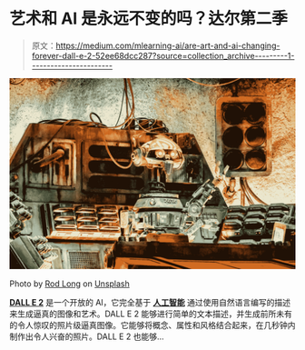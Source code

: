 # 艺术和 AI 是永远不变的吗？达尔第二季

> 原文：<https://medium.com/mlearning-ai/are-art-and-ai-changing-forever-dall-e-2-52ee68dcc287?source=collection_archive---------1----------------------->

![](img/3e116b4a96fcf81f78bb65dbbdfc9254.png)

Photo by [Rod Long](https://unsplash.com/@rodlong?utm_source=medium&utm_medium=referral) on [Unsplash](https://unsplash.com?utm_source=medium&utm_medium=referral)

[**DALL E 2**](https://openai.com/dall-e-2/) 是一个开放的 AI，它完全基于 [**人工智能**](https://en.wikipedia.org/wiki/Artificial_intelligence) 通过使用自然语言编写的描述来生成逼真的图像和艺术。DALL E 2 能够进行简单的文本描述，并生成前所未有的令人惊叹的照片级逼真图像。它能够将概念、属性和风格结合起来，在几秒钟内制作出令人兴奋的照片。DALL E 2 也能够…